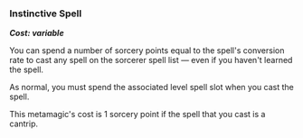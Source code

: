 ### Instinctive Spell
***Cost: variable***

You can spend a number of sorcery points equal to the spell's conversion rate to cast any spell on the sorcerer spell list — even if you haven't learned the spell.

As normal, you must spend the associated level spell slot when you cast the spell.

This metamagic's cost is 1 sorcery point if the spell that you cast is a cantrip.
